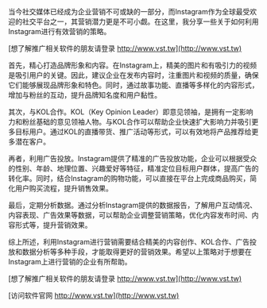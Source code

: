 当今社交媒体已经成为企业营销不可或缺的一部分，而Instagram作为全球最受欢迎的社交平台之一，其营销潜力更是不可小觑。在这里，我分享一些关于如何利用Instagram进行有效营销的策略。

[想了解推广相关软件的朋友请登录 http://www.vst.tw](http://www.vst.tw)

首先，精心打造品牌形象和内容。在Instagram上，精美的图片和有吸引力的视频是吸引用户的关键。因此，建议企业在发布内容时，注重图片和视频的质量，确保它们能够展现品牌形象和特色。同时，通过故事功能、直播等多样化的内容形式，增加与粉丝的互动，提升品牌知名度和用户黏性。

其次，与KOL合作。KOL（Key Opinion Leader）即意见领袖，是拥有一定影响力和粉丝基础的意见领袖人物。与KOL合作可以帮助企业快速扩大影响力并吸引更多目标用户。通过KOL的直播带货、推广活动等形式，可以有效地将产品推荐给更多潜在客户。

再者，利用广告投放。Instagram提供了精准的广告投放功能，企业可以根据受众的性别、年龄、地理位置、兴趣爱好等特征，精准定位目标用户群体，提高广告的转化率。同时，结合Instagram的购物功能，可以直接在平台上完成商品购买，简化用户购买流程，提升销售效果。

最后，定期分析数据。通过分析Instagram提供的数据报告，了解用户互动情况、内容表现、广告效果等数据，可以帮助企业调整营销策略，优化内容发布时间、内容形式等，提升营销效果。

综上所述，利用Instagram进行营销需要结合精美的内容创作、KOL合作、广告投放和数据分析等多种手段，才能取得更好的营销效果。希望以上策略对于想要在Instagram上进行营销的企业有所帮助。

[想了解推广相关软件的朋友请登录 http://www.vst.tw](http://www.vst.tw)


[访问软件官网 http://www.vst.tw](http://www.vst.tw)
